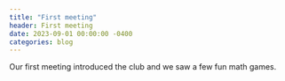 ```yaml
---
title: "First meeting"
header: First meeting
date: 2023-09-01 00:00:00 -0400
categories: blog
---
```


Our first meeting introduced the club and we saw a few fun math games.
